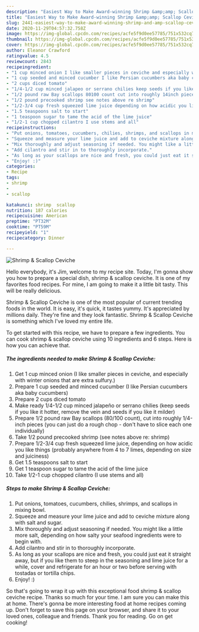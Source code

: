 ```yaml
---
description: "Easiest Way to Make Award-winning Shrimp &amp;amp; Scallop Ceviche"
title: "Easiest Way to Make Award-winning Shrimp &amp;amp; Scallop Ceviche"
slug: 2441-easiest-way-to-make-award-winning-shrimp-and-amp-scallop-ceviche
date: 2020-11-29T04:57:32.758Z
image: https://img-global.cpcdn.com/recipes/acfe5f9d0ee57785/751x532cq70/shrimp-scallop-ceviche-recipe-main-photo.jpg
thumbnail: https://img-global.cpcdn.com/recipes/acfe5f9d0ee57785/751x532cq70/shrimp-scallop-ceviche-recipe-main-photo.jpg
cover: https://img-global.cpcdn.com/recipes/acfe5f9d0ee57785/751x532cq70/shrimp-scallop-ceviche-recipe-main-photo.jpg
author: Eleanor Crawford
ratingvalue: 4.5
reviewcount: 2843
recipeingredient:
- "1 cup minced onion I like smaller pieces in ceviche and especially with winter onions that are extra sulfury"
- "1 cup seeded and minced cucumber I like Persian cucumbers aka baby cucumbers"
- "2 cups diced tomato"
- "1/4-1/2 cup minced jalapeo or serrano chilies keep seeds if you like it hotter remove the vein and seeds if you like it milder"
- "1/2 pound raw Bay scallops 80100 count cut into roughly 14inch pieces you can just do a rough chop  dont have to slice each one individually"
- "1/2 pound precooked shrimp see notes above re shrimp"
- "1/2-3/4 cup fresh squeezed lime juice depending on how acidic you like things probably anywhere from 4 to 7 limes depending on size and juiciness"
- "1.5 teaspoons salt to start"
- "1 teaspoon sugar to tame the acid of the lime juice"
- "1/2-1 cup chopped cilantro I use stems and all"
recipeinstructions:
- "Put onions, tomatoes, cucumbers, chilies, shrimps, and scallops in mixing bowl."
- "Squeeze and measure your lime juice and add to ceviche mixture along with salt and sugar."
- "Mix thoroughly and adjust seasoning if needed. You might like a little more salt, depending on how salty your seafood ingredients were to begin with."
- "Add cilantro and stir in to thoroughly incorporate."
- "As long as your scallops are nice and fresh, you could just eat it straight away, but if you like them to steep in the seasoning and lime juice for a while, cover and refrigerate for an hour or two before serving with tostadas or tortilla chips."
- "Enjoy! :)"
categories:
- Recipe
tags:
- shrimp
- 
- scallop

katakunci: shrimp  scallop 
nutrition: 187 calories
recipecuisine: American
preptime: "PT32M"
cooktime: "PT59M"
recipeyield: "1"
recipecategory: Dinner

---
```



![Shrimp &amp; Scallop Ceviche](https://img-global.cpcdn.com/recipes/acfe5f9d0ee57785/751x532cq70/shrimp-scallop-ceviche-recipe-main-photo.jpg)

Hello everybody, it's Jim, welcome to my recipe site. Today, I'm gonna show you how to prepare a special dish, shrimp &amp; scallop ceviche. It is one of my favorites food recipes. For mine, I am going to make it a little bit tasty. This will be really delicious.

Shrimp &amp; Scallop Ceviche is one of the most popular of current trending foods in the world. It is easy, it's quick, it tastes yummy. It's appreciated by millions daily. They're fine and they look fantastic. Shrimp &amp; Scallop Ceviche is something which I've loved my entire life.




To get started with this recipe, we have to prepare a few ingredients. You can cook shrimp &amp; scallop ceviche using 10 ingredients and 6 steps. Here is how you can achieve that.

<!--inarticleads1-->

##### The ingredients needed to make Shrimp &amp; Scallop Ceviche:

1. Get 1 cup minced onion (I like smaller pieces in ceviche, and especially with winter onions that are extra sulfury.)
1. Prepare 1 cup seeded and minced cucumber (I like Persian cucumbers aka baby cucumbers)
1. Prepare 2 cups diced tomato
1. Make ready 1/4-1/2 cup minced jalapeño or serrano chilies (keep seeds if you like it hotter, remove the vein and seeds if you like it milder)
1. Prepare 1/2 pound raw Bay scallops (80/100 count), cut into roughly 1/4-inch pieces (you can just do a rough chop - don&#39;t have to slice each one individually)
1. Take 1/2 pound precooked shrimp (see notes above re: shrimp)
1. Prepare 1/2-3/4 cup fresh squeezed lime juice, depending on how acidic you like things (probably anywhere from 4 to 7 limes, depending on size and juiciness)
1. Get 1.5 teaspoons salt to start
1. Get 1 teaspoon sugar to tame the acid of the lime juice
1. Take 1/2-1 cup chopped cilantro (I use stems and all)




<!--inarticleads2-->

##### Steps to make Shrimp &amp; Scallop Ceviche:

1. Put onions, tomatoes, cucumbers, chilies, shrimps, and scallops in mixing bowl.
1. Squeeze and measure your lime juice and add to ceviche mixture along with salt and sugar.
1. Mix thoroughly and adjust seasoning if needed. You might like a little more salt, depending on how salty your seafood ingredients were to begin with.
1. Add cilantro and stir in to thoroughly incorporate.
1. As long as your scallops are nice and fresh, you could just eat it straight away, but if you like them to steep in the seasoning and lime juice for a while, cover and refrigerate for an hour or two before serving with tostadas or tortilla chips.
1. Enjoy! :)




So that's going to wrap it up with this exceptional food shrimp &amp; scallop ceviche recipe. Thanks so much for your time. I am sure you can make this at home. There's gonna be more interesting food at home recipes coming up. Don't forget to save this page on your browser, and share it to your loved ones, colleague and friends. Thank you for reading. Go on get cooking!

